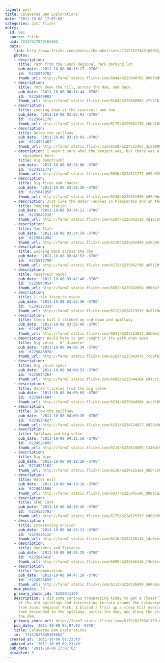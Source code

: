 ```yaml
---
layout: post
title: Calaveras Dam Explorations
date: '2011-10-08 17:07:03'
categories: post flickr
entry:
  id: 691
  source: flickr
  uid: 72157627849165662
  data:
    link: http://www.flickr.com/photos/thenobot/sets/72157627849165662/
    photos:
    - description: 
      title: Path from the Sunol Regional Park parking lot
      pub_date: '2011-10-08 06:15:27 -0700'
      id: '6225040702'
      thumb_url: http://farm7.static.flickr.com/6044/6225040702_869f9d5c21_s.jpg
    - description: 
      title: Path down the hill, across the dam, and back.
      pub_date: '2011-10-08 06:14:44 -0700'
      id: '6225040902'
      thumb_url: http://farm7.static.flickr.com/6164/6225040902_37c37bf768_s.jpg
    - description: 
      title: Looking down at the reservoir and dam
      pub_date: '2011-10-08 03:07:03 -0700'
      id: '6225041170'
      thumb_url: http://farm7.static.flickr.com/6179/6225041170_ebbd2b569d_s.jpg
    - description: 
      title: Below the spillway
      pub_date: '2011-10-08 03:19:02 -0700'
      id: '6224521467'
      thumb_url: http://farm7.static.flickr.com/6239/6224521467_dca900952b_s.jpg
    - description: I wasn't sure what the project was, but there was a lot of heavy
        equipment here.
      title: Big dumptruck!
      pub_date: '2011-10-08 03:28:06 -0700'
      id: '6224521771'
      thumb_url: http://farm7.static.flickr.com/6036/6224521771_b59a920cd8_s.jpg
    - description: 
      title: Big tires and shocks!
      pub_date: '2011-10-08 03:28:30 -0700'
      id: '6225041956'
      thumb_url: http://farm7.static.flickr.com/6238/6225041956_b98e9b4629_s.jpg
    - description: Just like the Water Temples in Pleasanton and on the peninsula.
      title: Pumping station
      pub_date: '2011-10-08 03:34:21 -0700'
      id: '6225042218'
      thumb_url: http://farm7.static.flickr.com/6107/6225042218_4d19c59ec7_s.jpg
    - description: 
      title: Dam Stats
      pub_date: '2011-10-08 03:34:59 -0700'
      id: '6225042494'
      thumb_url: http://farm7.static.flickr.com/6239/6225042494_e26c951d99_s.jpg
    - description: 
      title: Looking back across the dam
      pub_date: '2011-10-08 03:41:53 -0700'
      id: '6225042790'
      thumb_url: http://farm7.static.flickr.com/6172/6225042790_a6f120f361_s.jpg
    - description: 
      title: Reservoir water
      pub_date: '2011-10-08 03:42:40 -0700'
      id: '6225043054'
      thumb_url: http://farm7.static.flickr.com/6052/6225043054_9996e7f3f5_s.jpg
    - description: 
      title: Little Yosemite-esque
      pub_date: '2011-10-08 03:55:56 -0700'
      id: '6224523319'
      thumb_url: http://farm7.static.flickr.com/6112/6224523319_dc81e9e5e0_s.jpg
    - description: 
      title: Steep hill I climbed up and down and spillway
      pub_date: '2011-10-08 03:56:08 -0700'
      id: '6224523623'
      thumb_url: http://farm7.static.flickr.com/6041/6224523623_d5b0e11d77_s.jpg
    - description: Would hate to get caught in its path when open.
      title: Big valve - 6' diameter
      pub_date: '2011-10-08 04:08:34 -0700'
      id: '6225043978'
      thumb_url: http://farm7.static.flickr.com/6163/6225043978_7cc9f8311d_s.jpg
    - description: 
      title: Big valve specs
      pub_date: '2011-10-08 04:09:53 -0700'
      id: '6225044264'
      thumb_url: http://farm7.static.flickr.com/6093/6225044264_ed1ccc1a5c_s.jpg
    - description: 
      title: Water trickles from the big valve
      pub_date: '2011-10-08 04:09:05 -0700'
      id: '6225044504'
      thumb_url: http://farm7.static.flickr.com/6234/6225044504_acc31892e8_s.jpg
    - description: 
      title: Below the spillway
      pub_date: '2011-10-08 04:09:39 -0700'
      id: '6224524627'
      thumb_url: http://farm7.static.flickr.com/6151/6224524627_6028456df6_s.jpg
    - description: 
      title: Spillway and big valve
      pub_date: '2011-10-08 04:11:58 -0700'
      id: '6224524895'
      thumb_url: http://farm7.static.flickr.com/6214/6224524895_f316dc9a6a_s.jpg
    - description: 
      title: Big pipe
      pub_date: '2011-10-08 04:18:28 -0700'
      id: '6224525161'
      thumb_url: http://farm7.static.flickr.com/6110/6224525161_d6b4c594b8_s.jpg
    - description: 
      title: Water exit
      pub_date: '2011-10-08 04:19:18 -0700'
      id: '6225045506'
      thumb_url: http://farm7.static.flickr.com/6037/6225045506_800aca2bc1_s.jpg
    - description: 
      title: SFWD 1934
      pub_date: '2011-10-08 04:19:45 -0700'
      id: '6224525793'
      thumb_url: http://farm7.static.flickr.com/6175/6224525793_6d00295aa3_s.jpg
    - description: 
      title: Interesting erosion
      pub_date: '2011-10-08 04:23:11 -0700'
      id: '6224526115'
      thumb_url: http://farm7.static.flickr.com/6116/6224526115_1dc0ce45a1_s.jpg
    - description: 
      title: Boulders and Terraces
      pub_date: '2011-10-08 04:35:29 -0700'
      id: '6225046418'
      thumb_url: http://farm7.static.flickr.com/6099/6225046418_74b62c4aac_s.jpg
    - description: 
      title: Decomposition.
      pub_date: '2011-10-08 04:47:29 -0700'
      id: '6224526699'
      thumb_url: http://farm7.static.flickr.com/6113/6224526699_660a6ccb02_s.jpg
    num_photos: 23
    primary_photo_id: '6225041170'
    description: I did some serious trespassing today to get a closer look at some
      of the old buildings and interesting terrain around the Calaveras Reservoir.  Starting
      from Sunol Regional Park, I blazed a trail up a steep hill overlooking the reservoir,
      then descended to the spillway, across the dam, and along the stream behind
      the dam.
    primary_photo_url: http://farm7.static.flickr.com/6179/6225041170_ebbd2b569d_m.jpg
    pub_date: '2011-10-08 03:07:03 -0700'
    title: Calaveras Dam Explorations
    id: '72157627849165662'
  created_at: '2011-10-09 02:23:43'
  updated_at: '2011-10-09 02:23:43'
  pub_date: '2011-10-08 17:07:03'
  disabled: 0
---
```

